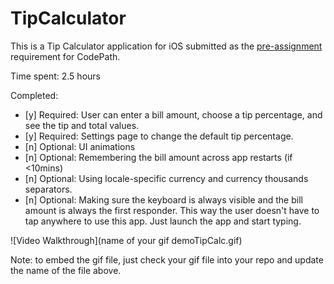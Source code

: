 # TipCalculator

This is a Tip Calculator application for iOS submitted as the [pre-assignment](https://gist.github.com/timothy1ee/7747214) requirement for CodePath.

Time spent: 2.5 hours

Completed:

* [y] Required: User can enter a bill amount, choose a tip percentage, and see the tip and total values.
* [y] Required: Settings page to change the default tip percentage.
* [n] Optional: UI animations
* [n] Optional: Remembering the bill amount across app restarts (if <10mins)
* [n] Optional: Using locale-specific currency and currency thousands separators.
* [n] Optional: Making sure the keyboard is always visible and the bill amount is always the first responder. This way the user doesn't have to tap anywhere to use this app. Just launch the app and start typing.

![Video Walkthrough](name of your gif demoTipCalc.gif)

Note: to embed the gif file, just check your gif file into your repo and update the name of the file above.
